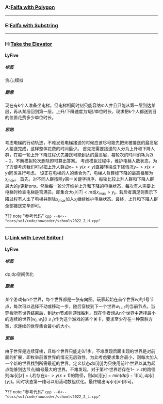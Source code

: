 ### A:[Falfa with Polygon](https://ac.nowcoder.com/acm/contest/33187/A)


***

### E:[Falfa with Substring](https://ac.nowcoder.com/acm/contest/33187/E)


***

### H:[Take the Elevator](https://ac.nowcoder.com/acm/contest/33187/H)

#### LyFive
##### 标签
贪心;模拟

##### 题意
现在有k个人准备坐电梯，但电梯相同时刻只能容纳$m$人并且只能从第一层到达某层，再从某层回到第一层。上升/下降速度为1层/单位时长，现求把k个人都送到目的位置花费多少单位时长。

##### 思路
考虑电梯的行动轨迹，不难发现电梯接送的时候应该尽可能先把未被接送的最高层人接送完成，这样整体花费的时间最少。
首先把需要接送的人分为上升和下降人群，在每一轮上升下降过程优先接送可能到达的最高层，每轮次的时间消耗为$2t-2$。不断模拟轮次删除即可算出答案。
考虑模拟过程中，维护电梯人数状态，为了方便考虑我们可以把上升人群$由x->y(x < y)$直接转换成下降情况$y -> x(x < y)$同类进行考虑。
设正在电梯的人的集合为$T$，电梯人群目标下降的最高楼层为$x_{max}$。
首先，对不同人群按照$y$第一关键字排序，每轮比较上升人群和下降人群最大的$y$更新$ans$。然后每一轮分开维护上升和下降的电梯状态，每次有人需要上电梯时检查电梯是否满员，即集合大小$|T| < m$或$x_{max} > y_i$，若后者满足则表示下降过程有人出了电梯并删除$x_{max}$加入$x_i$继续维护电梯状态。最终，上升和下降人群全部接送完毕即可。

??? note "参考代码"
    ```cpp
    --8<-- "docs/sol/code/nowcoder/schools2022_2_H.cpp"
    ```


***

### L:[Link with Level Editor I](https://ac.nowcoder.com/acm/contest/33187/L)

#### LyFive
##### 标签
dp;dp空间优化

##### 题意
某个游戏有n个世界，每个世界都是一张有向图。玩家起始在首个世界$w_i$的1号节点，每次可以选择不动或移动一步，随后穿梭到下一个世界$w_{i+1}$的当前节点。当穿梭所有世界结束后，到达$m$节点则游戏胜利。现在作者想从n个世界中选择最小的连续的世界$[w_i,w_j] (i \leq j)$作为这个游戏的某个关卡，要求至少存在一种获胜方案，求连续的世界集合最小的大小。

##### 思路
由于世界是连续穿梭，且每个世界只能走0/1步。不难发现后面出现的世界是对前面的扩展，即枚举前置世界的情况无后效性。为此考虑要求集合最小，则每次加入一个新的世界找到所需最近的世界。定义状态$dp[i][j]$为只使用前$i$个世界以其为起点能够到达节点$j$编号最大的世界。不难发现，对于第$i$个世界若存在$1->z$的路径则$dp[i][z] = i$,若存在$x->y(x \neq 1)$的路径，则$dp[i][y] = min(dp[i-1][x],dp[i][y])$。同时状态第一维可以用滚动数组优化。最终输出$dp[n][m]$即可。

??? note "参考代码"
    ```cpp
    --8<-- "docs/sol/code/nowcoder/schools2022_2_L.cpp"
    ```

